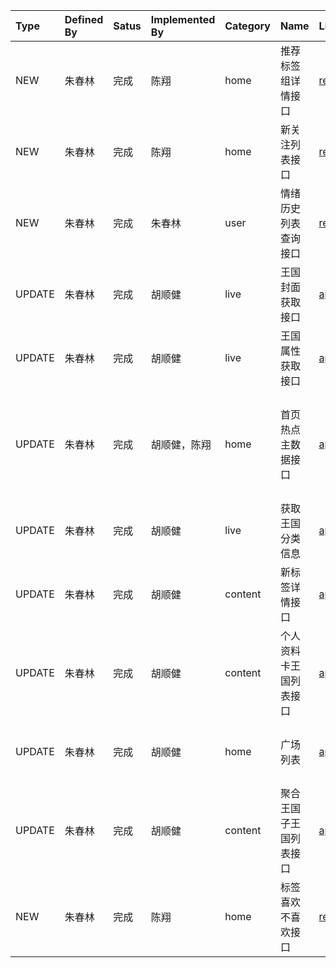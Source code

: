 |Type   |Defined By |Satus    |Implemented By |Category    |Name	                    |Link             	    		|Description        |
|:------|:----------|:--------|:------------- |:-----------|:---------------------------|:------------------------------|:------------------|
|NEW	|朱春林		|完成	  |陈翔			  |home		   |推荐标签组详情接口		 	|[rest.home.recTagGroup]		|新增接口，新的外露形式的推荐标签列表|
|NEW	|朱春林		|完成	  |陈翔			  |home		   |新关注列表接口			 	|[rest.home.attention]			|新关注列表，有喜欢标签穿插展现的|
|NEW	|朱春林		|完成	  |朱春林		  |user		   |情绪历史列表查询接口		 	|[rest.user.emotionHisList]		|情绪历史列表，适用于新的情绪历史查询接口|
|UPDATE	|朱春林		|完成	  |胡顺健		  |live		   |王国封面获取接口			 	|[api.live.liveCover]			|增加王国私密属性|
|UPDATE	|朱春林		|完成	  |胡顺健		  |live		   |王国属性获取接口			 	|[api.live.getLiveByCid]		|增加王国私密属性|
|UPDATE	|朱春林		|完成	  |胡顺健，陈翔	  |home		   |首页热点主数据接口		 	|[api.home.hot]					|1）返回列表王国节点增加王国私密属性<br>2）返回增加是否定位关注字段|
|UPDATE	|朱春林		|完成	  |胡顺健		  |live		   |获取王国分类信息			 	|[api.live.kingdomByCategory]	|返回列表王国节点增加王国私密属性|
|UPDATE	|朱春林		|完成	  |胡顺健		  |content	   |新标签详情接口			 	|[api.content.tagDetail]		|返回列表王国节点增加王国私密属性|
|UPDATE	|朱春林		|完成	  |胡顺健		  |content	   |个人资料卡王国列表接口	 	|[api.content.myPublishByType]	|返回列表王国节点增加王国私密属性|
|UPDATE	|朱春林		|完成	  |胡顺健		  |home		   |广场列表					 	|[api.home.newest]				|返回列表王国节点增加王国私密属性|
|UPDATE	|朱春林		|完成	  |胡顺健		  |content	   |聚合王国子王国列表接口		|[api.content.acKingdomList]	|返回列表子王国节点增加王国私密属性|
|NEW	|朱春林		|完成	  |陈翔			  |home		   |标签喜欢不喜欢接口		 	|[rest.home.tagLike]			|新增接口，不喜欢替换的标签外露形式|




[rest.home.recTagGroup]:				./home/rest.home.recTagGroup.html
[rest.home.attention]:					./home/rest.home.attention.html
[rest.user.emotionHisList]:				./user/rest.user.emotionHisList.html
[api.live.liveCover]:					./live/api.live.liveCover.html
[api.live.getLiveByCid]:				./live/api.live.getLiveByCid.html
[api.home.hot]:							./home/api.home.hot.html
[api.live.kingdomByCategory]:			./live/api.live.kingdomByCategory.html
[api.content.tagDetail]:				./content/api.content.tagDetail.html
[api.content.myPublishByType]:			./content/api.content.myPublishByType.html
[api.home.showList]:					./home/api.home.showList.html
[api.home.newest]:						./home/api.home.newest.html
[api.content.acKingdomList]:			./content/api.content.acKingdomList.html
[rest.home.tagLike]:					./home/rest.home.tagLike.html

